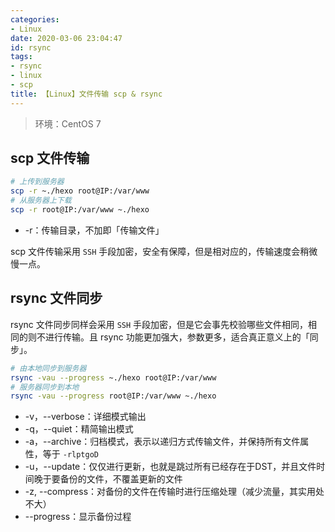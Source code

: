 ```yaml
---
categories:
- Linux
date: 2020-03-06 23:04:47
id: rsync
tags:
- rsync
- linux
- scp
title: 【Linux】文件传输 scp & rsync
---
```


> 环境：CentOS 7

## scp 文件传输

```bash
# 上传到服务器
scp -r ~./hexo root@IP:/var/www
# 从服务器上下载
scp -r root@IP:/var/www ~./hexo
```

- -r：传输目录，不加即「传输文件」

scp 文件传输采用 `SSH` 手段加密，安全有保障，但是相对应的，传输速度会稍微慢一点。

## rsync 文件同步

rsync 文件同步同样会采用 `SSH` 手段加密，但是它会事先校验哪些文件相同，相同的则不进行传输。且 rsync 功能更加强大，参数更多，适合真正意义上的「同步」。

```bash
# 由本地同步到服务器
rsync -vau --progress ~./hexo root@IP:/var/www
# 服务器同步到本地
rsync -vau --progress root@IP:/var/www ~./hexo
```

<!-- more -->

- -v，--verbose：详细模式输出
- -q，--quiet：精简输出模式
- -a，--archive：归档模式，表示以递归方式传输文件，并保持所有文件属性，等于 `-rlptgoD`
- -u，--update：仅仅进行更新，也就是跳过所有已经存在于DST，并且文件时间晚于要备份的文件，不覆盖更新的文件
- -z, --compress：对备份的文件在传输时进行压缩处理（减少流量，其实用处不大）
- --progress：显示备份过程
